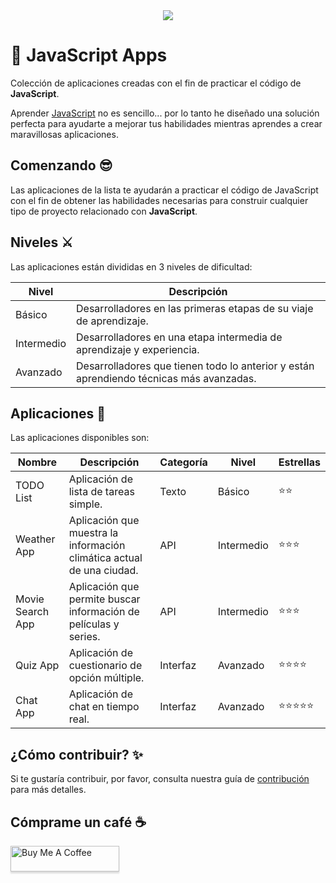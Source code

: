 <div align="center"><img src="https://raw.githubusercontent.com/hernandoabella/javascript-apps/master/images/js-apps-new-logo.png"></div>

# 🚀 JavaScript Apps 

Colección de aplicaciones creadas con el fin de practicar el código de **JavaScript**.

Aprender [JavaScript](https://developer.mozilla.org/es/docs/Web/JavaScript) no es sencillo... por lo tanto he diseñado una solución perfecta para ayudarte a mejorar tus habilidades mientras aprendes a crear maravillosas aplicaciones.

## Comenzando 😎

Las aplicaciones de la lista te ayudarán a practicar el código de JavaScript con el fin de obtener las habilidades necesarias para construir cualquier tipo de proyecto relacionado con **JavaScript**.

## Niveles ⚔️

Las aplicaciones están divididas en 3 niveles de dificultad:

| Nivel     | Descripción                                                                                   |
| --------- | -------------------------------------------------------------------------------------------- |
| Básico    | Desarrolladores en las primeras etapas de su viaje de aprendizaje.                           |
| Intermedio| Desarrolladores en una etapa intermedia de aprendizaje y experiencia.                         |
| Avanzado  | Desarrolladores que tienen todo lo anterior y están aprendiendo técnicas más avanzadas.     |

## Aplicaciones 📱

Las aplicaciones disponibles son:

| Nombre            | Descripción                                                                                   | Categoría | Nivel        | Estrellas |
| ----------------- | -------------------------------------------------------------------------------------------- | --------- | ------------ | --------- |
| TODO List         | Aplicación de lista de tareas simple.                                                        | Texto     | Básico       | ⭐⭐       |
| Weather App       | Aplicación que muestra la información climática actual de una ciudad.                       | API       | Intermedio   | ⭐⭐⭐     |
| Movie Search App   | Aplicación que permite buscar información de películas y series.                            | API       | Intermedio   | ⭐⭐⭐     |
| Quiz App          | Aplicación de cuestionario de opción múltiple.                                               | Interfaz  | Avanzado     | ⭐⭐⭐⭐   |
| Chat App          | Aplicación de chat en tiempo real.                                                           | Interfaz  | Avanzado     | ⭐⭐⭐⭐⭐ |


## ¿Cómo contribuir? ✨

Si te gustaría contribuir, por favor, consulta nuestra guía de [contribución](./CONTRIBUTING.md) para más detalles.

## Cómprame un café ☕

<a href="https://www.buymeacoffee.com/hernandoabella" target="_blank"><img src="https://www.buymeacoffee.com/assets/img/custom_images/orange_img.png" alt="Buy Me A Coffee" style="height: 41px !important;width: 174px !important;box-shadow: 0px 3px 2px 0px rgba(190, 190, 190, 0.5) !important;-webkit-box-shadow: 0px 3px 2px 0px rgba(190, 190, 190, 0.5) !important;" ></a>
